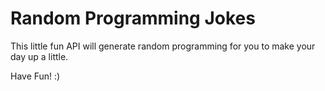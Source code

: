 # Random Programming Jokes

This little fun API will generate random programming for you to make your day up a little. 

Have Fun! :)